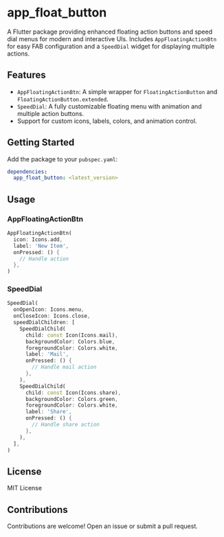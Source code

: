 # app_float_button

A Flutter package providing enhanced floating action buttons and speed dial menus for modern and interactive UIs. Includes `AppFloatingActionBtn` for easy FAB configuration and a `SpeedDial` widget for displaying multiple actions.

## Features
- `AppFloatingActionBtn`: A simple wrapper for `FloatingActionButton` and `FloatingActionButton.extended`.
- `SpeedDial`: A fully customizable floating menu with animation and multiple action buttons.
- Support for custom icons, labels, colors, and animation control.

## Getting Started
Add the package to your `pubspec.yaml`:

```yaml
dependencies:
  app_float_button: <latest_version>
```

## Usage

### AppFloatingActionBtn
```dart
AppFloatingActionBtn(
  icon: Icons.add,
  label: 'New Item',
  onPressed: () {
    // Handle action
  },
)
```

### SpeedDial
```dart
SpeedDial(
  onOpenIcon: Icons.menu,
  onCloseIcon: Icons.close,
  speedDialChildren: [
    SpeedDialChild(
      child: const Icon(Icons.mail),
      backgroundColor: Colors.blue,
      foregroundColor: Colors.white,
      label: 'Mail',
      onPressed: () {
        // Handle mail action
      },
    ),
    SpeedDialChild(
      child: const Icon(Icons.share),
      backgroundColor: Colors.green,
      foregroundColor: Colors.white,
      label: 'Share',
      onPressed: () {
        // Handle share action
      },
    ),
  ],
)
```

## License
MIT License

## Contributions
Contributions are welcome! Open an issue or submit a pull request.

